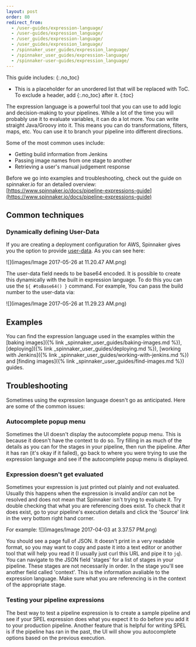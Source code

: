 ```yaml
---
layout: post
order: 80
redirect_from:
  - /user-guides/expression-language/
  - /user-guides/expression_language/
  - /user_guides/expression-language/
  - /user_guides/expression_language/
  - /spinnaker_user_guides/expression_language/
  - /spinnaker_user_guides/expression-language/
  - /spinnaker-user-guides/expression_language/
---
```


This guide includes:
{:.no_toc}
* This is a placeholder for an unordered list that will be replaced with ToC. To exclude a header, add {:.no_toc} after it.
{:toc}


The expression language is a powerful tool that you can use to add logic and decision-making to your pipelines. While a lot of the time you will probably use it to evaluate variables, it can do a lot more. You can write straight Java/Groovy into it. This means you can do transformations, filters, maps, etc. You can use it to branch your pipeline into different directions.

Some of the most common uses include:
- Getting build information from Jenkins
- Passing image names from one stage to another
- Retrieving a user's manual judgement response


Before we go into examples and troubleshooting, check out the guide on spinnaker.io for an detailed overview: [https://www.spinnaker.io/docs/pipeline-expressions-guide](https://www.spinnaker.io/docs/pipeline-expressions-guide)

## Common techniques

### Dynamically defining User-Data

If you are creating a deployment configuration for AWS, Spinnaker gives you the option to provide [user-data](http://docs.aws.amazon.com/AWSEC2/latest/UserGuide/ec2-instance-metadata.html#instancedata-add-user-data). As you can see here:

![](images/Image 2017-05-26 at 11.20.47 AM.png)

The user-data field needs to be base64 encoded. It is possible to create this dynamically with the built in expression language. To do this you can use the `${ #toBase64() }` command. For example, You can pass the build number to the user-data via:

![](images/Image 2017-05-26 at 11.29.23 AM.png)


## Examples

You can find the expression language used in the examples within the [baking images]({% link _spinnaker_user_guides/baking-images.md %}), [deploying]({% link _spinnaker_user_guides/deploying.md %}), [working with Jenkins]({% link _spinnaker_user_guides/working-with-jenkins.md %}) and [finding images]({% link _spinnaker_user_guides/find-images.md %}) guides.

## Troubleshooting

Sometimes using the expression language doesn't go as anticipated. Here are some of the common issues:

### Autocomplete popup menu

Sometimes the UI doesn't display the autocomplete popup menu. This is because it doesn't have the context to do so. Try filling in as much of the details as you can for the stages in your pipeline, then run the pipeline. After it has ran (it's okay if it failed), go back to where you were trying to use the expression language and see if the autocomplete popup menu is displayed.

### Expression doesn't get evaluated

Sometimes your expression is just printed out plainly and not evaluated. Usually this happens when the expression is invalid and/or can not be resolved and does not mean that Spinnaker isn't trying to evaluate it. Try double checking that what you are referencing does exist. To check that it does exist, go to your pipeline's execution details and click the 'Source' link in the very bottom right hand corner. 

For example:
![](images/Image 2017-04-03 at 3.37.57 PM.png)

You should see a page full of JSON. It doesn't print in a very readable format, so you may want to copy and paste it into a text editor or another tool that will help you read it (I usually just curl this URL and pipe it to `jq`). You can navigate to the JSON field 'stages' for a list of stages in your pipeline. These stages are not necessarily in order. In the stage you'll see another field called 'context'. This is the information avaliable to the expression language. Make sure what you are referencing is in the context of the appropriate stage.

### Testing your pipeline expressions

The best way to test a pipeline expression is to create a sample pipeline and see if your SPEL expression does what you expect it to do before you add it to your production pipeline. Another feature that is helpful for writing SPEL is if the pipeline has ran in the past, the UI will show you autocomplete options based on the previous execution.
